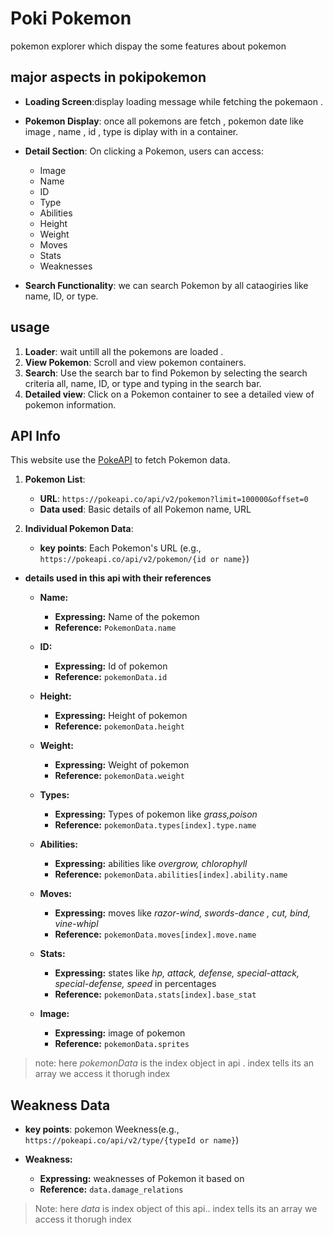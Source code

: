 
# Poki Pokemon 

pokemon explorer which dispay the some features about pokemon 

## major aspects in pokipokemon

- **Loading Screen**:display loading message while fetching the pokemaon . 
- **Pokemon Display**: once all pokemons are fetch , pokemon date like image , name , id , type is diplay with in a container.

- **Detail Section**: On clicking a Pokemon, users can access:
  - Image
  - Name
  - ID
  - Type
  - Abilities
  - Height
  - Weight
  - Moves
  - Stats
  - Weaknesses

- **Search Functionality**: we can search Pokemon by all cataogiries like name, ID, or type.


## usage

1. **Loader**: wait untill all the pokemons are loaded .
2. **View Pokemon**: Scroll and view pokemon containers.
3. **Search**: Use the search bar to find Pokemon by selecting the search criteria all, name, ID, or type and typing in the search bar.
4. **Detailed view**: Click on a Pokemon container to see a detailed view of pokemon information.

## API Info

This website use the [PokeAPI](https://pokeapi.co/) to fetch Pokemon data.

1. **Pokemon List**: 
   - **URL**: `https://pokeapi.co/api/v2/pokemon?limit=100000&offset=0`
   - **Data used**: Basic details of all Pokemon name, URL 

2. **Individual Pokemon Data**:
   - **key points**: Each Pokemon's URL (e.g., `https://pokeapi.co/api/v2/pokemon/{id or name}`)  

- **details used in this api with their references**

   - **Name:**
     - **Expressing:** Name of the pokemon
     - **Reference:** `PokemonData.name`

   - **ID:** 
      - **Expressing:** Id of pokemon
      - **Reference:** `pokemonData.id`
   - **Height:** 
      - **Expressing:** Height of pokemon
      - **Reference:** `pokemonData.height`
   - **Weight:** 
      - **Expressing:** Weight of pokemon
      - **Reference:** `pokemonData.weight`

  - **Types:** 
      - **Expressing:** Types of pokemon like _grass,poison_
      - **Reference:** `pokemonData.types[index].type.name`

  - **Abilities:**
    - **Expressing:** abilities like _overgrow, chlorophyll_
    - **Reference:** `pokemonData.abilities[index].ability.name`

  - **Moves:** 
    - **Expressing:** moves like _razor-wind, swords-dance , cut, bind, vine-whipl_
    - **Reference:** `pokemonData.moves[index].move.name`

  - **Stats:** 
    - **Expressing:** states like _hp, attack, defense, special-attack, special-defense, speed_ in percentages 
    - **Reference:** `pokemonData.stats[index].base_stat`

  - **Image:** 
      - **Expressing:** image of pokemon
      - **Reference:** `pokemonData.sprites`

>note: here _pokemonData_ is the index object in api . index tells its an array we access it thorugh index

## Weakness Data
- **key points**: pokemon Weekness(e.g., `https://pokeapi.co/api/v2/type/{typeId or name}`) 

- **Weakness:**  
  - **Expressing:** weaknesses of Pokemon it based on
  - **Reference:** `data.damage_relations` 

>Note: here _data_ is index object of this api.. index tells its an array we access it thorugh index



